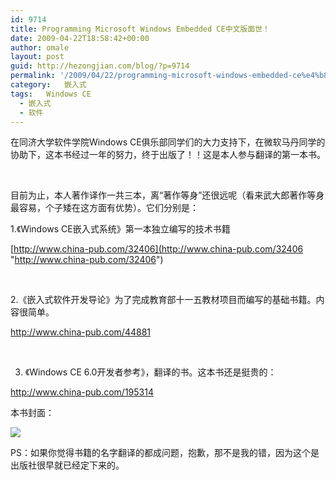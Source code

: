 ```yaml
---
id: 9714
title: Programming Microsoft Windows Embedded CE中文版面世！
date: 2009-04-22T18:58:42+00:00
author: omale
layout: post
guid: http://hezongjian.com/blog/?p=9714
permalink: '/2009/04/22/programming-microsoft-windows-embedded-ce%e4%b8%ad%e6%96%87%e7%89%88%e9%9d%a2%e4%b8%96%ef%bc%81/'
category:   嵌入式  
tags:   Windows CE
  - 嵌入式
  - 软件
---
```

在同济大学软件学院Windows CE俱乐部同学们的大力支持下，在微软马丹同学的协助下，这本书经过一年的努力，终于出版了！！这是本人参与翻译的第一本书。

&nbsp;

目前为止，本人著作译作一共三本，离&ldquo;著作等身&rdquo;还很远呢（看来武大郎著作等身最容易，个子矮在这方面有优势）。它们分别是：

1.《Windows CE嵌入式系统》第一本独立编写的技术书籍

[http://www.china-pub.com/32406](http://www.china-pub.com/32406 "http://www.china-pub.com/32406")

&nbsp;

2.《嵌入式软件开发导论》为了完成教育部十一五教材项目而编写的基础书籍。内容很简单。

<http://www.china-pub.com/44881>

&nbsp;

3. 《Windows CE 6.0开发者参考》，翻译的书。这本书还是挺贵的： 

<http://www.china-pub.com/195314>

本书封面：

 ![](http://images.china-pub.com/ebook195001-200000/195314/shupi.jpg)

PS：如果你觉得书籍的名字翻译的都成问题，抱歉，那不是我的错，因为这个是出版社很早就已经定下来的。